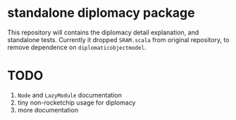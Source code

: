 # standalone diplomacy package

This repository will contains the diplomacy detail explanation, and standalone tests.
Currently it dropped `SRAM.scala` from original repository, to remove dependence on `diplomaticobjectmodel`.

# TODO
1. `Node` and `LazyModule` documentation
2. tiny non-rocketchip usage for diplomacy
3. more documentation

